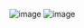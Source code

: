 ![image](https://github.com/kyoungwhankim/Unreal_CustomNode_HLSL/assets/60923302/e83143f6-fd28-45f7-8e81-c878fdc21359)
![image](https://github.com/kyoungwhankim/Unreal_CustomNode_HLSL/assets/60923302/2f3e8182-035f-4472-8b1a-30b17e8e15ee)
